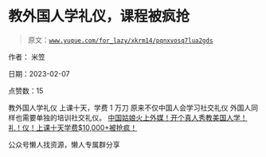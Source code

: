 # 教外国人学礼仪，课程被疯抢

> 原文：[`www.yuque.com/for_lazy/xkrm14/pqnxvosq7lua2gds`](https://www.yuque.com/for_lazy/xkrm14/pqnxvosq7lua2gds)



作者： 米笠



日期：2023-02-07



点赞数：15



教外国人学礼仪 上课十天，学费 1 万刀 原来不仅中国人会学习社交礼仪 外国人同样也需要单独的培训社交礼仪。 [中国姑娘火上外媒！开个真人秀教美国人学！礼！仪！上课十天学费$10,000+被抢疯！](https://mp.weixin.qq.com/s/ZLhl7Og58m0OrtnrB120cw)



公众号懒人找资源，懒人专属群分享

